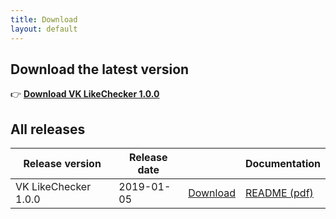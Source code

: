 ```yaml
---
title: Download
layout: default
---
```


## Download the latest version
:point_right: **[Download VK LikeChecker 1.0.0](https://dmitryvodop.github.io/vk-likechecker/download/1-0-0)**

## All releases

| Release version | Release date |     | Documentation |
| --------------- | ------------ | --- | ------------- |
| VK LikeChecker 1.0.0 | 2019-01-05 | [Download](https://dmitryvodop.github.io/vk-likechecker/download/1-0-0) | [README (pdf)](https://github.com/dmitryvodop/vk-likechecker/releases/download/1.0.0/vk-likechecker-1.0.0-readme.pdf) |